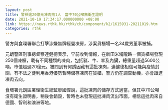 ```yaml
---
layout: post
title: 警檢逾20億元凍肉拘1人　當中70公噸無衛生證明
date: 2021-10-19 17:34:17.000000000 +08:00
link: https://news.rthk.hk/rthk/ch/component/k2/1615931-20211019.htm
categories: rthk
---
```


警方與食環署聯合打擊涉嫌無牌經營凍房，涉案貨櫃場一名34歲男董事被捕。

元朗警區刑事總督察連健德表示，早前收到情報，在新田米埔隴路一個貨櫃場發現250個凍櫃，載有不同種類的凍肉，包括豬、牛、羊及內臟，總重量超過5600公噸，市值超過20億元。被問到有何誘因藏有這批凍肉，連健德相信可能與疫情封關，有不法之徒利用香港優勢暫時儲存凍肉在貨櫃，警方仍在調查動機，亦會跟進凍肉去向。

食環署元朗區署理衞生總監廖國偉說，這批凍肉的儲存方式適當，但其中70公噸沒有衛生證明書，稍後會銷毀，暫時也未發現這批凍肉流出市面，相信這批肉來自德國、智利和澳洲等地。
